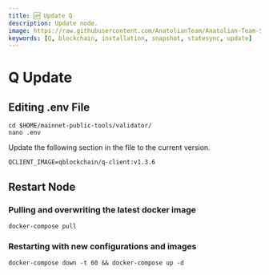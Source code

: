 ```yaml
---
title: 🆙 Update Q
description: Update node.
image: https://raw.githubusercontent.com/AnatolianTeam/Anatolian-Team-Services/main/docs/Mainnet/Q%20Blockhahin/img/Q-Service-Cover.jpg
keywords: [Q, blockchain, installation, snapshot, statesync, update]
---
```


# Q Update

## Editing .env File
```
cd $HOME/mainnet-public-tools/validator/
nano .env
```

Update the following section in the file to the current version.
```
QCLIENT_IMAGE=qblockchain/q-client:v1.3.6
```

## Restart Node

### Pulling and overwriting the latest docker image
```
docker-compose pull
```

### Restarting with new configurations and images
```
docker-compose down -t 60 && docker-compose up -d
```



